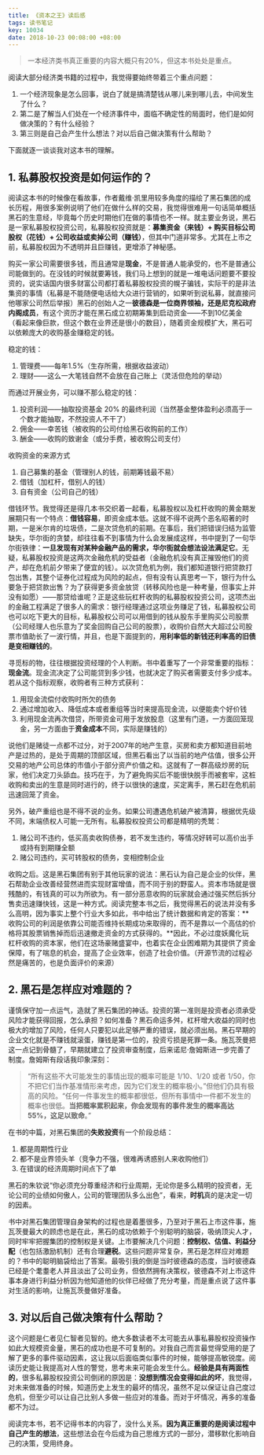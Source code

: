 ```yaml
---
title: 《资本之王》读后感
tags: 读书笔记
key: 10034
date: 2018-10-23 00:08:00 +08:00
---
```



>一本经济类书真正重要的内容大概只有20%，但这本书处处是重点。

阅读大部分经济类书籍的过程中，我觉得要始终带着三个重点问题：

1. 一个经济现象是怎么回事，说白了就是搞清楚钱从哪儿来到哪儿去，中间发生了什么？
2. 第二是了解当人们处在一个经济事件中，面临不确定性的局面时，他们是如何做决策的？有什么经验？
3. 第三则是自己会产生什么想法？对以后自己做决策有什么帮助？

下面就逐一谈谈我对这本书的理解。

## 1. 私募股权投资是如何运作的？

阅读这本书的时候像在看故事，作者戴维·凯里用较多角度的描绘了黑石集团的成长历程，用很多案例说明了他们在做什么样的交易，我觉得很难用一句话简单概括黑石的生意经，毕竟每个历史时期他们在做的事情也不一样。就主要业务说，黑石是一家私募股权投资公司，私募股权投资就是：**募集资金（来钱）+ 购买目标公司股权（花钱）+ 公司收益或卖掉公司（赚钱）**，但其中门道非常多。尤其在上市之前，私募股权因为不透明并且巨赚钱，更增添了神秘感。

购买一家公司需要很多钱，而且通常是**现金**，不是普通人能承受的，也不是普通公司能做到的。在没钱的时候就要筹钱，我们马上想到的就是一堆电话问题要不要投资的，说实话国内很多财富公司都打着私募股权投资的幌子骗钱，实际干的是非法集资的事情（私募是不能随便电话给大众进行营销的，如果听到说私募，就直接问他哪家公司然后举报）黑石的创始人之一**彼德森是一位商界领袖，还是尼克松政府内阁成员**，有这个资历才能在黑石成立初期筹集到启动资金——不到10亿美金（看起来像巨款，但这个数在业界还是很小的数目），随着资金规模扩大，黑石可以依赖庞大的收购基金赚稳定的钱。

稳定的钱：

1. 管理费——每年1.5%（生存所需，根据收益波动）
1. 理财——这么一大笔钱自然不会放在自己账上（灵活但危险的举动）

而通过开展业务，可以赚不那么稳定的钱：

1. 投资利润——抽取投资基金 20% 的最终利润（当然基金整体盈利必须高于一个数才能抽取，不然投资人不干了）
1. 佣金——幸苦钱（被收购的公司付给黑石收购前的工作）
1. 酬金——收购的致谢金（或分手费，被收购公司支付）

收购资金的来源方式

1. 自己募集的基金（管理别人的钱，前期筹钱最不易）
1. 借钱（加杠杆，借别人的钱）
1. 自有资金（公司自己的钱）

借钱环节。我觉得还是得几本书交织着一起看，私募股权以及杠杆收购的黄金期发展期只有一个特点：**借钱容易**，即资金成本低。这就不得不说两个恶名昭著的时期，一是米尔肯的垃圾债，二是次贷危机的前期。在事后，我们把错误归结为监管缺失，华尔街的贪婪，却往往看不到事情为什么会发展成这样，书中提到了一句华尔街铁律：**一旦发现有对某种金融产品的需求，华尔街就会想法设法满足它**。无疑，私募股权投资是这两次金融危机的受益者（金融危机没有真正摧毁他们的资产，却在危机前夕带来了便宜的钱）。以次贷危机为例，我们都知道银行把贷款打包出售，其整个证券化过程成为风险的起点，但有没有认真思考一下，银行为什么要急于把贷款出售？为了获得更多资金放贷（转移风险也是一种考量，但事实上并没有如愿）——那贷给谁呢？正是这些玩杠杆收购的私募股权投资公司，这项杰出的金融工程满足了很多人的需求：银行经理通过这项业务赚足了钱，私募股权公司也可以吃下更大的目标，私募股权公司可以用借到的钱从股东手里购买公司股票（公司经理人也乐意为了奖金回购自己公司的股票），收购价自然大大超过公司股票市值助长了一波行情，并且，也是下面提到的，**用利率低的新钱还利率高的旧债是变相赚钱的**。

寻觅标的物，往往根据投资经理的个人判断。书中着重写了一个非常重要的指标：**现金流**。现金流决定了公司能贷到多少钱，也就决定了购买者需要支付多少成本。若从这个指标观察，收购者有三种方式获利：

1. 用现金流偿付收购时所欠的债务
1. 通过增加收入、降低成本或者重组等当时来提高现金流，以便能卖个好价钱
1. 利用现金流再次借贷，所带资金可用于发放股息（这里有门道，一方面回笼现金，另一方面由于**资金成本**不同，实际是赚钱的）

说他们是赌徒一点都不过分，对于2007年的地产生意，买房和卖方都知道目前地产是过热的，是处于周期的顶部区域，但黑石看出了以当前的地产估值，很多公开交易的地产公司总体的市值小于部分资产价值之和。这就有了一群高级炒房的玩家，他们决定刀头舔血。技巧在于，为了避免购买后不能很快脱手而被套牢，这桩收购和卖出的生意是同时进行的，终于以很快的速度，买定离手，黑石赶在危机前迅速回笼了资金。

另外，破产重组也是不得不说的业务。如果公司遭遇危机破产被清算，根据优先级不同，末端债权人可能一无所有。私募股权投资公司都是精明的秃鹫：

1. 赌公司不违约，低买高卖收购债券，若不发生违约，等情况好转可以高价出手或持有到期赚全额
2. 赌公司违约，买可转股权的债务，变相控制企业

收购之后。这是黑石集团有别于其他玩家的说法：黑石认为自己是企业的伙伴，黑石帮助企业改善经营然进而实现财富增值，而不同于别的野蛮人。资本市场就是很残酷的，有钱真的可以为所欲为。有一部分恶意收购的玩家就会通过强买然后拆分售卖迅速赚快钱，这是一种方式。阅读完整本书之后，我觉得黑石的说法并没有多么高明，因为事实上整个行业大多如此，书中给出了统计数据和肯定的答案：**收购公司的利润是依靠公司能否维持长期成功来取得的，而不是靠以一个高估的价格将其股票销售掉而后迅速撤走资金的方式获得的。**因此，不必过度妖魔化玩杠杆收购的资本家，他们在这场豪赌盛宴中，也着实在企业困难期为其提供了资金保障，有了喘息的机会，提高了企业效率，创造了社会价值。（开源节流的过程必然是痛苦的，也是负面评价的来源）

## 2. 黑石是怎样应对难题的？

谨慎保守加一点运气，造就了黑石集团的神话。投资的第一准则是投资者必须承受风险才能获得回报，怎么承担？如何准备？黑石命运多舛，杠杆增大收益的同时也极大的增加了风险，任何人只要犯以此足够严重的错误，就必须出局。黑石早期的企业文化就是不赚钱就滚蛋，赚钱是第一位的，投资亏损是死罪一条。施瓦茨曼把这一点记到骨髓了，早期就建立了投资审查制度，后来诺尼·詹姆斯进一步完善了制度。詹姆斯有段话我印象深刻：

>“所有这些不大可能发生的事情出现的概率可能是 1/10、1/20 或者 1/50，你不把它们当作基准情形来考虑，因为它们发生的概率极小。”但他们仍具有极高的风险。“任何一件事发生的概率都很低，但所有事情中一件都不发生的概率也很低。**当把概率累积起来，你会发现有的事件发生的概率高达 55%，这足以致命**。”

在书的中篇，对黑石集团的**失败投资**有一个阶段总结：

1. 都是周期性行业
1. 都不是业界领头羊（竞争力不强，很难再诱惑别人来收购他们）
1. 在错误的经济周期时间点下了单

黑石的朱钦说“你必须充分尊重经济和行业周期，无论你是多么精明的投资者，无论公司的业绩如何傲人，公司的管理团队多么出色”，看来，**时机**真的是决定一切的因素。

书中对黑石集团管理自身架构的过程也是着墨很多，乃至对于黑石上市这件事，施瓦茨曼最大的顾虑也是在此，黑石的成功依赖于个别聪明的脑袋，吸纳顶尖人才，同时牢牢把握集团的控制权是关键。上市要解决几个问题：**控制权、估值、利益分配**（也包括激励机制）还有合理**避税**。这些问题非常复杂，黑石是怎样应对难题的？书中的聪明脑袋给出了答案。最吸引我的倒是当时彼德森的态度，当时彼德森已经是个耄耋老人并且淡出了公司业务，但依然拥有决策权，彼德森不对上市这件事本身进行利益分析因为他知道他的伙伴已经做了充分考量，而是重点说了这件事对生活的影响，让施瓦茨曼做好准备。

## 3. 对以后自己做决策有什么帮助？

这个问题是仁者见仁智者见智的。绝大多数读者不太可能去从事私募股权投资操作如此大规模资金量，黑石的成功也是不可复制的。对我自己而言最觉得受用的是了解了更多的事件驱动因素，这让我以后面临类似事件的时候，能够提高敏锐度。阅读历史能让我提高对人性的警觉，思考未来可能会发生什么。**经验是具有两面性的**，很多私募股权投资公司倒闭的原因是：**没想到情况会变得如此的坏**，我觉得，对未来做准备的时候，知道历史上发生的最坏的情况，虽然不足以保证让自己度过危机，但至少可以让自己比别人多做一些应对的准备。而对于坏情况，再多的准备都不为过。

阅读完本书，若不记得书本的内容了，没什么关系。**因为真正重要的是阅读过程中自己产生的想法**，这些想法会在今后成为自己思维方式的一部分，潜移默化影响自己的决策，受用终身。